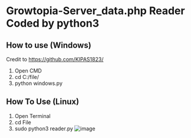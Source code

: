 # Growtopia-Server_data.php Reader Coded by python3
## How to use (Windows)
Credit to https://github.com/KIPAS1823/

1. Open CMD
2. cd C:/file/
3. python windows.py

## How To Use (Linux)

1. Open Terminal
2. cd File
3. sudo python3 reader.py
![image](https://media.discordapp.net/attachments/752489288377172000/754522504457879625/unknown.png?width=422&height=182)
